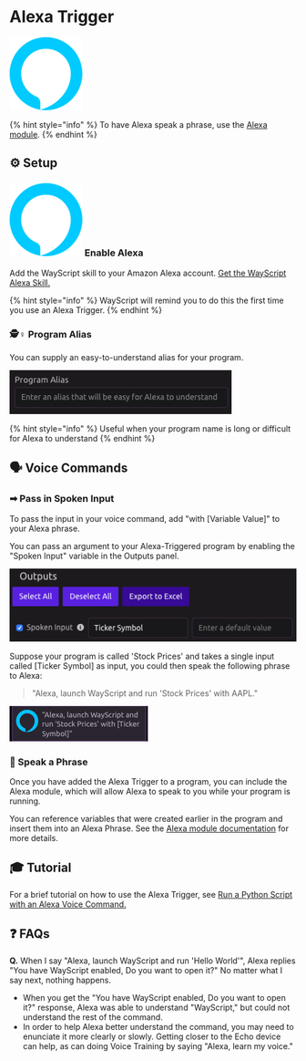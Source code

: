 # Alexa Trigger

![Run your script using an Alexa voice command.](../../.gitbook/assets/alexa_128x128.png)

{% hint style="info" %}
To have Alexa speak a phrase, use the [Alexa module](../modules/alexa.md).
{% endhint %}

## ⚙ Setup

### ![](../../.gitbook/assets/alexa_128x128.png) Enable Alexa

Add the WayScript skill to your Amazon Alexa account. [Get the WayScript Alexa Skill.](https://www.amazon.com/gp/product/B07QXXG32B)

{% hint style="info" %}
WayScript will remind you to do this the first time you use an Alexa Trigger.
{% endhint %}

### 🕵♀ Program Alias

You can supply an easy-to-understand alias for your program.

![](../../.gitbook/assets/screen-shot-2019-07-15-at-3.09.16-pm.png)

{% hint style="info" %}
Useful when your program name is long or difficult for Alexa to understand
{% endhint %}

## 🗣 Voice Commands

### ➡ Pass in Spoken Input

To pass the input in your voice command, add "with \[Variable Value\]" to your Alexa phrase.

You can pass an argument to your Alexa-Triggered program by enabling the "Spoken Input" variable in the Outputs panel.

![](../../.gitbook/assets/screen-shot-2019-07-15-at-3.11.21-pm.png)

Suppose your program is called 'Stock Prices' and takes a single input called \[Ticker Symbol\] as input, you could then speak the following phrase to Alexa:

> "Alexa, launch WayScript and run 'Stock Prices' with AAPL."

![](../../.gitbook/assets/screen-shot-2019-07-15-at-3.12.35-pm.png)

### 💬 Speak a Phrase

Once you have added the Alexa Trigger to a program, you can include the Alexa module, which will allow Alexa to speak to you while your program is running.

You can reference variables that were created earlier in the program and insert them into an Alexa Phrase. See the [Alexa module documentation](../modules/alexa.md) for more details.

## 🎓 Tutorial

For a brief tutorial on how to use the Alexa Trigger, see [Run a Python Script with an Alexa Voice Command.](https://wayscript.com/blog_entry/36)

## ❓ FAQs

**Q.** When I say "Alexa, launch WayScript and run 'Hello World'", Alexa replies "You have WayScript enabled, Do you want to open it?" No matter what I say next, nothing happens.

* When you get the "You have WayScript enabled, Do you want to open it?" response, Alexa was able to understand "WayScript," but could not understand the rest of the command. 
* In order to help Alexa better understand the command, you may need to enunciate it more clearly or slowly. Getting closer to the Echo device can help, as can doing Voice Training by saying "Alexa, learn my voice."


